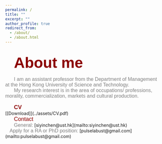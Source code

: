 ```yaml
---
permalink: /
title: ""
excerpt: ""
author_profile: true
redirect_from: 
  - /about/
  - /about.html
---   
```

<br/>  
&emsp;&emsp;<font color=DarkRed size=7 face="Arial"><b>About me</b></font>
<br/>
<br/>
&emsp;&emsp;<font color=gray size=3 face="Arial">I am an assistant professor from the Department of Management at the Hong Kong University of Science and Technology.</font>
<br/>   
&emsp;&emsp;<font color=gray size=3 face="Arial">My research interest is in the area of occupations/ professions, morality, commercialization, markets and cultural production. </font>
<br/>  
<br/>  
&emsp;&emsp;<font color=DarkRed size=4 face="Arial"><b>CV</b></font>
<br/>
[[Download]](../assets/CV.pdf)
<br/>
&emsp;&emsp;<font color=DarkRed size=4 face="Arial">Contact</font>
<br/>
&emsp;&emsp;<font color=gray size=3 face="Arial">General:</font> [siyinchen@ust.hk](mailto:siyinchen@ust.hk)
<br/>
&emsp;<font color=gray size=3 face="Arial">Apply for a RA or PhD position:</font>  [pulselabust@gmail.com](mailto:pulselabust@gmail.com)
